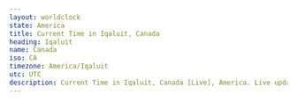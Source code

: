 ```yaml
---
layout: worldclock
state: America
title: Current Time in Iqaluit, Canada
heading: Iqaluit
name: Canada
iso: CA
timezone: America/Iqaluit
utc: UTC
description: Current Time in Iqaluit, Canada [Live], America. Live update now time in Iqaluit, timezone America/Iqaluit, UTC, Country ISO code & Current Local Time.
---
```



